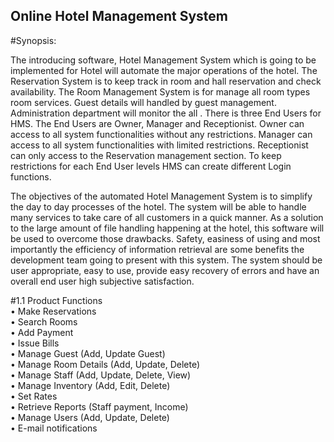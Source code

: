 ## Online Hotel Management System

#Synopsis:

The introducing software, Hotel Management System which is going to be implemented for Hotel will 
automate the major operations of the hotel. The Reservation System is to keep track in room and hall 
reservation and check availability. The Room Management System is for manage all room types room 
services. Guest details will handled by guest management. Administration department will monitor the all .
There is three End Users for HMS. The End Users are Owner, Manager and Receptionist. Owner can access to 
all system functionalities without any restrictions. Manager can access to all system functionalities with 
limited restrictions. Receptionist can only access to the Reservation management section. To keep restrictions 
for each End User levels HMS can create different Login functions.

The objectives of the automated Hotel Management System is to simplify the day to day processes of 
the hotel. The system will be able to handle many services to take care of all customers in a quick 
manner. As a solution to the large amount of file handling happening at the hotel, this software will be 
used to overcome those drawbacks. Safety, easiness of using and most importantly the efficiency of 
information retrieval are some benefits the development team going to present with this system. The 
system should be user appropriate, easy to use, provide easy recovery of errors and have an overall end 
user high subjective satisfaction.

#1.1 Product Functions<br>
• Make Reservations<br>
• Search Rooms<br>
• Add Payment<br>
• Issue Bills<br>
• Manage Guest (Add, Update Guest)<br>
• Manage Room Details (Add, Update, Delete)<br>
• Manage Staff (Add, Update, Delete, View)<br>
• Manage Inventory (Add, Edit, Delete)<br>
• Set Rates<br>
• Retrieve Reports (Staff payment, Income)<br>
• Manage Users (Add, Update, Delete)<br>
• E-mail notifications <br>
